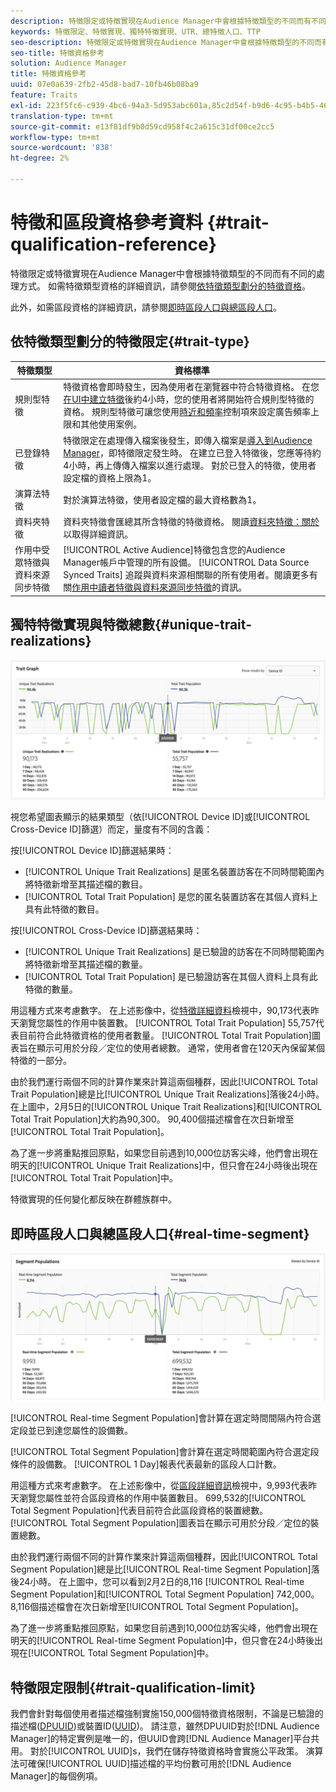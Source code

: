 ```yaml
---
description: 特徵限定或特徵實現在Audience Manager中會根據特徵類型的不同而有不同的處理方式。 請參閱下表以取得特徵資格的詳細資訊。
keywords: 特徵限定、特徵實現、獨特特徵實現、UTR、總特徵人口、TTP
seo-description: 特徵限定或特徵實現在Audience Manager中會根據特徵類型的不同而有不同的處理方式。 請參閱下表以取得特徵資格的詳細資訊。
seo-title: 特徵資格參考
solution: Audience Manager
title: 特徵資格參考
uuid: 07e0a639-2fb2-45d8-bad7-10fb46b08ba9
feature: Traits
exl-id: 223f5fc6-c939-4bc6-94a3-5d953abc601a,85c2d54f-b9d6-4c95-b4b5-466119effc2a,85c2d54f-b9d6-4c95-b4b5-466119effc2a,223f5fc6-c939-4bc6-94a3-5d953abc601a
translation-type: tm+mt
source-git-commit: e13f81df9b0d59cd958f4c2a615c31df00ce2cc5
workflow-type: tm+mt
source-wordcount: '838'
ht-degree: 2%

---
```


# 特徵和區段資格參考資料 {#trait-qualification-reference}

特徵限定或特徵實現在Audience Manager中會根據特徵類型的不同而有不同的處理方式。 如需特徵類型資格的詳細資訊，請參閱[依特徵類型劃分的特徵資格](#trait-type)。

此外，如需區段資格的詳細資訊，請參閱[即時區段人口與總區段人口](#real-time-segment)。



## 依特徵類型劃分的特徵限定{#trait-type}

| 特徵類型 | 資格標準 |
|---|---|
| 規則型特徵 | 特徵資格會即時發生，因為使用者在瀏覽器中符合特徵資格。 在您[在UI中建立特徵](create-onboarded-rule-based-traits.md#create-rules-based-or-onboarded-traits)後約4小時，您的使用者將開始符合規則型特徵的資格。 規則型特徵可讓您使用[時近和頻率](../segments/recency-and-frequency.md)控制項來設定廣告頻率上限和其他使用案例。 |
| 已登錄特徵 | 特徵限定在處理傳入檔案後發生，即傳入檔案是[導入到Audience Manager](../../faq/faq-inbound-data-ingestion.md)，即特徵限定發生時。 在建立已登入特徵後，您應等待約4小時，再上傳傳入檔案以進行處理。 對於已登入的特徵，使用者設定檔的資格上限為1。 |
| 演算法特徵 | 對於演算法特徵，使用者設定檔的最大資格數為1。 |
| 資料夾特徵 | 資料夾特徵會匯總其所含特徵的特徵資格。 閱讀[資料夾特徵：關於](about-folder-traits.md)以取得詳細資訊。 |
| 作用中受眾特徵與資料來源同步特徵 | [!UICONTROL Active Audience]特徵包含您的Audience Manager帳戶中管理的所有設備。 [!UICONTROL Data Source Synced Traits] 追蹤與資料來源相關聯的所有使用者。閱讀更多有關[作用中讀者特徵與資料來源同步特徵](client-activity-synced-audience-traits.md)的資訊。 |

## 獨特特徵實現與特徵總數{#unique-trait-realizations}

![獨特性實現](assets/trait-graph.png)

視您希望圖表顯示的結果類型（依[!UICONTROL Device ID]或[!UICONTROL Cross-Device ID]篩選）而定，量度有不同的含義：

按[!UICONTROL Device ID]篩選結果時：

* [!UICONTROL Unique Trait Realizations] 是匿名裝置訪客在不同時間範圍內將特徵新增至其描述檔的數目。
* [!UICONTROL Total Trait Population] 是您的匿名裝置訪客在其個人資料上具有此特徵的數目。

按[!UICONTROL Cross-Device ID]篩選結果時：

* [!UICONTROL Unique Trait Realizations] 是已驗證的訪客在不同時間範圍內將特徵新增至其描述檔的數量。
* [!UICONTROL Total Trait Population] 是已驗證訪客在其個人資料上具有此特徵的數量。

用這種方式來考慮數字。 在上述影像中，從[特徵詳細資料](../../features/traits/trait-details-page.md)檢視中，90,173代表昨天瀏覽您屬性的作用中裝置數。 [!UICONTROL Total Trait Population] 55,757代表目前符合此特徵資格的使用者數量。 [!UICONTROL Total Trait Population]圖表旨在顯示可用於分段／定位的使用者總數。 通常，使用者會在120天內保留某個特徵的一部分。

由於我們運行兩個不同的計算作業來計算這兩個種群，因此[!UICONTROL Total Trait Population]總是比[!UICONTROL Unique Trait Realizations]落後24小時。 在上圖中，2月5日的[!UICONTROL Unique Trait Realizations]和[!UICONTROL Total Trait Population]大約為90,300。 90,400個描述檔會在次日新增至[!UICONTROL Total Trait Population]。

為了進一步將重點推回原點，如果您目前遇到10,000位訪客尖峰，他們會出現在明天的[!UICONTROL Unique Trait Realizations]中，但只會在24小時後出現在[!UICONTROL Total Trait Population]中。

特徵實現的任何變化都反映在群體族群中。

## 即時區段人口與總區段人口{#real-time-segment}

![獨特性實現](assets/segment-graph.png)

[!UICONTROL Real-time Segment Population]會計算在選定時間間隔內符合選定段並已到達您屬性的設備數。

[!UICONTROL Total Segment Population]會計算在選定時間範圍內符合選定段條件的設備數。 [!UICONTROL 1 Day]報表代表最新的區段人口計數。

用這種方式來考慮數字。 在上述影像中，從[區段詳細資訊](../../features/segments/segment-summary-view.md)檢視中，9,993代表昨天瀏覽您屬性並符合區段資格的作用中裝置數目。 699,532的[!UICONTROL Total Segment Population]代表目前符合此區段資格的裝置總數。 [!UICONTROL Total Segment Population]圖表旨在顯示可用於分段／定位的裝置總數。

由於我們運行兩個不同的計算作業來計算這兩個種群，因此[!UICONTROL Total Segment Population]總是比[!UICONTROL Real-time Segment Population]落後24小時。 在上圖中，您可以看到2月2日的8,116 [!UICONTROL Real-time Segment Population]和[!UICONTROL Total Segment Population] 742,000。 8,116個描述檔會在次日新增至[!UICONTROL Total Segment Population]。

為了進一步將重點推回原點，如果您目前遇到10,000位訪客尖峰，他們會出現在明天的[!UICONTROL Real-time Segment Population]中，但只會在24小時後出現在[!UICONTROL Total Segment Population]中。

## 特徵限定限制{#trait-qualification-limit}

我們會針對每個使用者描述檔強制實施150,000個特徵資格限制，不論是已驗證的描述檔([DPUUID](../../reference/ids-in-aam.md))或裝置ID([UUID](../../reference/ids-in-aam.md))。 請注意，雖然DPUUID對於[!DNL Audience Manager]的特定實例是唯一的，但UUID會跨[!DNL Audience Manager]平台共用。 對於[!UICONTROL UUID]s，我們在儲存特徵資格時會實施公平政策。 演算法可確保[!UICONTROL UUID]描述檔的平均份數可用於[!DNL Audience Manager]的每個例項。
